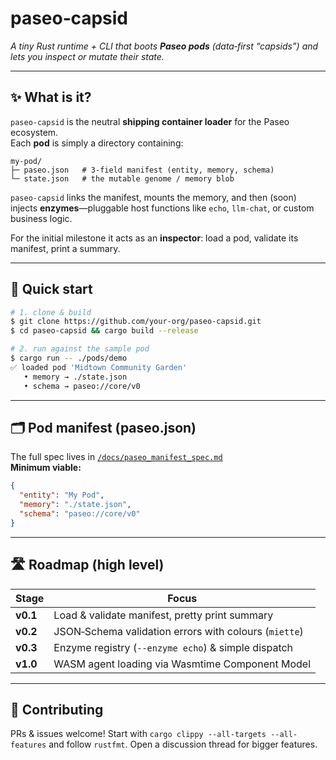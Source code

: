 # paseo‑capsid

*A tiny Rust runtime + CLI that boots ****Paseo pods**** (data‑first “capsids”) and lets you inspect or mutate their state.*

---

## ✨ What is it?

`paseo‑capsid` is the neutral **shipping container loader** for the Paseo ecosystem.\
Each **pod** is simply a directory containing:

```
my‑pod/
├─ paseo.json   # 3‑field manifest (entity, memory, schema)
└─ state.json   # the mutable genome / memory blob
```

`paseo‑capsid` links the manifest, mounts the memory, and then (soon) injects **enzymes**—pluggable host functions like `echo`, `llm‑chat`, or custom business logic.

For the initial milestone it acts as an **inspector**: load a pod, validate its manifest, print a summary.

---

## 🚀 Quick start

```bash
# 1. clone & build
$ git clone https://github.com/your‑org/paseo‑capsid.git
$ cd paseo‑capsid && cargo build --release

# 2. run against the sample pod
$ cargo run -- ./pods/demo
✅ loaded pod 'Midtown Community Garden'
   • memory → ./state.json
   • schema → paseo://core/v0
```

---

## 🗂️ Pod manifest (paseo.json)

The full spec lives in [`/docs/paseo_manifest_spec.md`](./docs/paseo_manifest_spec.md)\
**Minimum viable:**

```json
{
  "entity": "My Pod",
  "memory": "./state.json",
  "schema": "paseo://core/v0"
}
```

---

## 🛣️ Roadmap (high level)

| Stage    | Focus                                                 |
| -------- | ----------------------------------------------------- |
| **v0.1** | Load & validate manifest, pretty print summary        |
| **v0.2** | JSON‑Schema validation errors with colours (`miette`) |
| **v0.3** | Enzyme registry (`--enzyme echo`) & simple dispatch   |
| **v1.0** | WASM agent loading via Wasmtime Component Model       |

---

## 🤝 Contributing

PRs & issues welcome! Start with `cargo clippy --all-targets --all-features` and follow `rustfmt`.  Open a discussion thread for bigger features.
